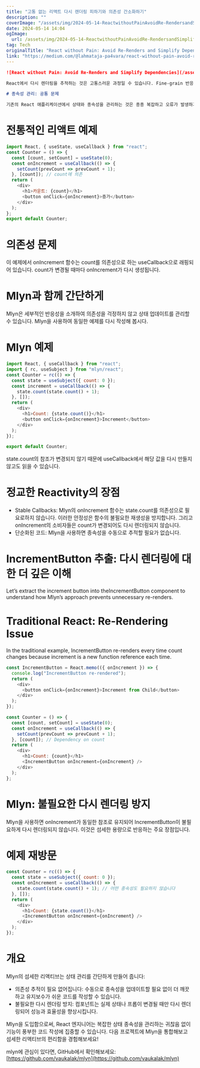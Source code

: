 ```yaml
---
title: "고통 없는 리액트 다시 렌더링 피하기와 의존성 간소화하기"
description: ""
coverImage: "/assets/img/2024-05-14-ReactwithoutPainAvoidRe-RendersandSimplifyDependencies_0.png"
date: 2024-05-14 14:04
ogImage: 
  url: /assets/img/2024-05-14-ReactwithoutPainAvoidRe-RendersandSimplifyDependencies_0.png
tag: Tech
originalTitle: "React without Pain: Avoid Re-Renders and Simplify Dependencies"
link: "https://medium.com/@lahmataja-pa4vara/react-without-pain-avoid-re-renders-and-simplify-dependencies-6f731b75e288"
---
```



```markdown
![React without Pain: Avoid Re-Renders and Simplify Dependencies](/assets/img/2024-05-14-ReactwithoutPainAvoidRe-RendersandSimplifyDependencies_0.png)

React에서 다시 렌더링을 추적하는 것은 고통스러운 과정일 수 있습니다. Fine-grain 반응성 패턴은 이 문제를 완전히 제거하는 해결책을 제공하여 React 엔지니어가 종속성을 추적하는 것을 잊고 코드 작성에 집중할 수 있게 합니다. 이 기사에서는 라이브러리 Mlyn이 종속성 관리를 간단하게 하고 React 애플리케이션에서 불필요한 다시 렌더링을 방지하는 방법을 살펴보겠습니다.

# 종속성 관리: 공통 문제

기존의 React 애플리케이션에서 상태와 종속성을 관리하는 것은 종종 복잡하고 오류가 발생하기 쉬운 코드로 이어질 수 있습니다. 이 문제를 설명하기 위해 간단한 카운터 예제를 살펴보겠습니다.
```



# 전통적인 리액트 예제

```js
import React, { useState, useCallback } from "react";
const Counter = () => {
  const [count, setCount] = useState(0);
  const onIncrement = useCallback(() => {
    setCount(prevCount => prevCount + 1);
  }, [count]); // count에 의존
  return (
    <div>
      <h1>카운트: {count}</h1>
      <button onClick={onIncrement}>증가</button>
    </div>
  );
};
export default Counter;
```

# 의존성 문제

이 예제에서 onIncrement 함수는 count를 의존성으로 하는 useCallback으로 래핑되어 있습니다. count가 변경될 때마다 onIncrement가 다시 생성됩니다.



# Mlyn과 함께 간단하게

Mlyn은 세부적인 반응성을 소개하여 의존성을 걱정하지 않고 상태 업데이트를 관리할 수 있습니다. Mlyn을 사용하여 동일한 예제를 다시 작성해 봅시다.

# Mlyn 예제

```js
import React, { useCallback } from "react";
import { rc, useSubject } from "mlyn/react";
const Counter = rc(() => {
  const state = useSubject({ count: 0 });
  const increment = useCallback(() => {
    state.count(state.count() + 1);
  }, []);
  return (
    <div>
      <h1>Count: {state.count()}</h1>
      <button onClick={onIncrement}>Increment</button>
    </div>
  );
});

export default Counter;
```  



state.count의 참조가 변경되지 않기 때문에 useCallback에서 해당 값을 다시 만들지 않고도 읽을 수 있습니다.

# 정교한 Reactivity의 장점

- Stable Callbacks: Mlyn의 onIncrement 함수는 state.count를 의존성으로 필요로하지 않습니다. 이러한 안정성은 함수의 불필요한 재생성을 방지합니다. 그리고 onIncrement의 소비자들은 count가 변경되어도 다시 렌더링되지 않습니다.
- 단순화된 코드: Mlyn을 사용하면 종속성을 수동으로 추적할 필요가 없습니다.

# IncrementButton 추출: 다시 렌더링에 대한 더 깊은 이해



Let’s extract the increment button into theIncrementButton component to understand how Mlyn’s approach prevents unnecessary re-renders.

# Traditional React: Re-Rendering Issue

In the traditional example, IncrementButton re-renders every time count changes because increment is a new function reference each time.

```js
const IncrementButton = React.memo(({ onIncrement }) => {
  console.log("IncrementButton re-rendered");
  return (
    <div>
      <button onClick={onIncrement}>Increment from Child</button>
    </div>
  );
});

const Counter = () => {
  const [count, setCount] = useState(0);
  const onIncrement = useCallback(() => {
    setCount(prevCount => prevCount + 1);
  }, [count]); // Dependency on count
  return (
    <div>
      <h1>Count: {count}</h1>
      <IncrementButton onIncrement={onIncrement} />
    </div>
  );
};
```



# Mlyn: 불필요한 다시 렌더링 방지

Mlyn을 사용하면 onIncrement가 동일한 참조로 유지되어 IncrementButton이 불필요하게 다시 렌더링되지 않습니다. 이것은 섬세한 용량으로 반응하는 주요 장점입니다.

# 예제 재방문

```js
const Counter = rc(() => {
  const state = useSubject({ count: 0 });
  const onIncrement = useCallback(() => {
    state.count(state.count() + 1); // 어떤 종속성도 필요하지 않습니다
  }, []);
  return (
    <div>
      <h1>Count: {state.count()}</h1>
      <IncrementButton onIncrement={onIncrement} />
    </div>
  );
});
```



# 개요

Mlyn의 섬세한 리액티브는 상태 관리를 간단하게 만들어 줍니다:

- 의존성 추적이 필요 없어집니다: 수동으로 종속성을 업데이트할 필요 없이 더 깨끗하고 유지보수가 쉬운 코드를 작성할 수 있습니다.
- 불필요한 다시 렌더링 방지: 컴포넌트는 실제 상태나 프롭이 변경될 때만 다시 렌더링되어 성능과 효율성을 향상시킵니다.

Mlyn을 도입함으로써, React 엔지니어는 복잡한 상태 종속성을 관리하는 귀찮음 없이 기능이 풍부한 코드 작성에 집중할 수 있습니다. 다음 프로젝트에 Mlyn을 통합해보고 섬세한 리액티브의 편리함을 경험해보세요!



mlyn에 관심이 있다면, GitHub에서 확인해보세요: [https://github.com/vaukalak/mlyn](https://github.com/vaukalak/mlyn)